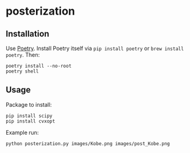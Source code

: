 # posterization

## Installation

Use [Poetry](https://python-poetry.org/). Install Poetry itself via `pip install poetry` or `brew install poetry`. Then:

    poetry install --no-root
    poetry shell

## Usage

Package to install:

    pip install scipy
    pip install cvxopt

Example run:

    python posterization.py images/Kobe.png images/post_Kobe.png

